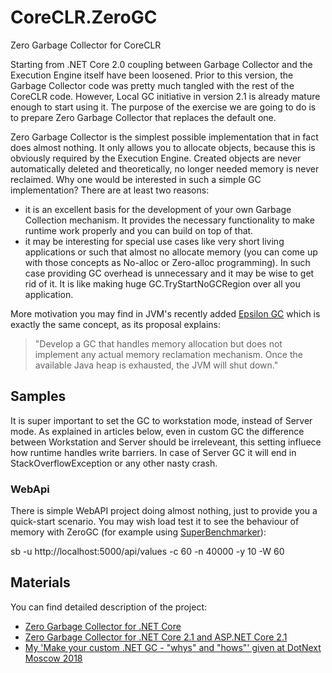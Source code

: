 # CoreCLR.ZeroGC
Zero Garbage Collector for CoreCLR

Starting from .NET Core 2.0 coupling between Garbage Collector and the Execution Engine itself have been loosened. Prior to this version, the Garbage Collector code was pretty much tangled with the rest of the CoreCLR code. However, Local GC initiative in version 2.1 is already mature enough to start using it. The purpose of the exercise we are going to do is to prepare Zero Garbage Collector that replaces the default one.

Zero Garbage Collector is the simplest possible implementation that in fact does almost nothing. It only allows you to allocate objects, because this is obviously required by the Execution Engine. Created objects are never automatically deleted and theoretically, no longer needed memory is never reclaimed. Why one would be interested in such a simple GC implementation? There are at least two reasons:
* it is an excellent basis for the development of your own Garbage Collection mechanism. It provides the necessary functionality to make runtime work properly and you can build on top of that.
* it may be interesting for special use cases like very short living applications or such that almost no allocate memory (you can come up with those concepts as No-alloc or Zero-alloc programming). In such case providing GC overhead is unnecessary and it may be wise to get rid of it. It is like making huge GC.TryStartNoGCRegion over all you application.

More motivation you may find in JVM's recently added [Epsilon GC](https://openjdk.java.net/jeps/318) which is exactly the same concept, as its proposal explains:

> "Develop a GC that handles memory allocation but does not implement any actual memory reclamation mechanism. Once the available Java heap is exhausted, the JVM will shut down."

## Samples

It is super important to set the GC to workstation mode, instead of Server mode. As explained in articles below, even in custom GC the difference between Workstation and Server should be irreleveant, this setting influece how runtime handles write barriers. In case of Server GC it will end in StackOverflowException or any other nasty crash.

### WebApi

There is simple WebAPI project doing almost nothing, just to provide you a quick-start scenario. You may wish load test it to see the behaviour of memory with ZeroGC (for example using [SuperBenchmarker](https://github.com/aliostad/SuperBenchmarker)):

sb -u http://localhost:5000/api/values -c 60 -n 40000 -y 10 -W 60

## Materials

You can find detailed description of the project:
* [Zero Garbage Collector for .NET Core](http://tooslowexception.com/zero-garbage-collector-for-net-core)
* [Zero Garbage Collector for .NET Core 2.1 and ASP.NET Core 2.1](http://tooslowexception.com/zero-garbage-collector-for-net-core-2-1-and-asp-net-core-2-1/)
* [My 'Make your custom .NET GC - "whys" and "hows"' given at DotNext Moscow 2018](https://www.youtube.com/watch?v=om8YFyTO5ik)